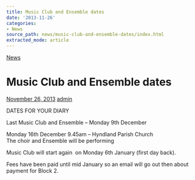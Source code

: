 ```yaml
---
title: Music Club and Ensemble dates
date: '2013-11-26'
categories:
- News
source_path: news/music-club-and-ensemble-dates/index.html
extracted_mode: article
---
```

[News](category/news/)

# Music Club and Ensemble dates

[November 26, 2013](news/music-club-and-ensemble-dates/) [admin](author/admin/)

DATES FOR YOUR DIARY

Last Music Club and Ensemble – Monday 9th December

Monday 16th December 9.45am – Hyndland Parish Church  
The choir and Ensemble will be performing

Music Club will start again &nbsp;on Monday 6th January (first day back).

Fees have been paid until mid January so an email will go out then about payment for Block 2.
